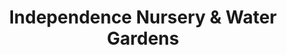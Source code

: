 ---
title: "Independence Nursery & Water Gardens"
url: /independence/independence-nursery-and-water-gardens/
shop: garden centre
---
